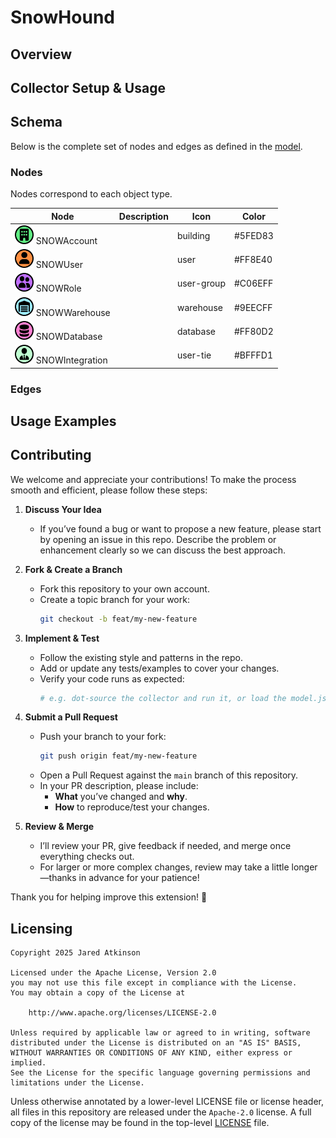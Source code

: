 # SnowHound

## Overview



## Collector Setup & Usage



## Schema

Below is the complete set of nodes and edges as defined in the [model](./model.json).

### Nodes

Nodes correspond to each object type.

| Node                                                                           | Description                                               | Icon        | Color   |
|--------------------------------------------------------------------------------|-----------------------------------------------------------|-------------|---------|
| <img src="./images/black_SNOWAccount.png" width="30"/> SNOWAccount             |                                                           | building    | #5FED83 |
| <img src="./images/black_SNOWUser.png" width="30"/> SNOWUser                   |                                                           | user        | #FF8E40 |
| <img src="./images/black_SNOWRole.png" width="30"/> SNOWRole                   |                                                           | user-group  | #C06EFF |
| <img src="./images/black_SNOWWarehouse.png" width="30"/> SNOWWarehouse         |                                                           | warehouse   | #9EECFF |
| <img src="./images/black_SNOWDatabase.png" width="30"/> SNOWDatabase           |                                                           | database    | #FF80D2 |
| <img src="./images/black_SNOWIntegration.png" width="30"/> SNOWIntegration     |                                                           | user-tie    | #BFFFD1 |

### Edges



## Usage Examples



## Contributing

We welcome and appreciate your contributions! To make the process smooth and efficient, please follow these steps:

1. **Discuss Your Idea**  
   - If you’ve found a bug or want to propose a new feature, please start by opening an issue in this repo. Describe the problem or enhancement clearly so we can discuss the best approach.

2. **Fork & Create a Branch**  
   - Fork this repository to your own account.  
   - Create a topic branch for your work:
     ```bash
     git checkout -b feat/my-new-feature
     ```

3. **Implement & Test**  
   - Follow the existing style and patterns in the repo.  
   - Add or update any tests/examples to cover your changes.  
   - Verify your code runs as expected:
     ```bash
     # e.g. dot-source the collector and run it, or load the model.json in BloodHound
     ```

4. **Submit a Pull Request**  
   - Push your branch to your fork:
     ```bash
     git push origin feat/my-new-feature
     ```  
   - Open a Pull Request against the `main` branch of this repository.  
   - In your PR description, please include:
     - **What** you’ve changed and **why**.  
     - **How** to reproduce/test your changes.

5. **Review & Merge**  
   - I’ll review your PR, give feedback if needed, and merge once everything checks out.  
   - For larger or more complex changes, review may take a little longer—thanks in advance for your patience!

Thank you for helping improve this extension! 🎉  

## Licensing

```
Copyright 2025 Jared Atkinson

Licensed under the Apache License, Version 2.0
you may not use this file except in compliance with the License.
You may obtain a copy of the License at

    http://www.apache.org/licenses/LICENSE-2.0

Unless required by applicable law or agreed to in writing, software
distributed under the License is distributed on an "AS IS" BASIS,
WITHOUT WARRANTIES OR CONDITIONS OF ANY KIND, either express or implied.
See the License for the specific language governing permissions and
limitations under the License.
```

Unless otherwise annotated by a lower-level LICENSE file or license header, all files in this repository are released
under the `Apache-2.0` license. A full copy of the license may be found in the top-level [LICENSE](LICENSE) file.
